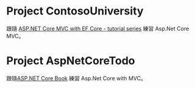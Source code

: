 # Project ContosoUniversity
跟隨 [ASP.NET Core MVC with EF Core - tutorial series](https://docs.microsoft.com/en-us/aspnet/core/data/ef-mvc/?view=aspnetcore-2.1)
練習 Asp.Net Core MVC。

# Project AspNetCoreTodo
跟隨[ASP.NET Core Book](https://nbarbettini.gitbooks.io/little-asp-net-core-book/content/) 
練習 Asp.Net Core with MVC。

